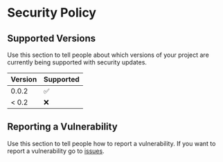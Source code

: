 # Security Policy

## Supported Versions

Use this section to tell people about which versions of your project are
currently being supported with security updates.

| Version | Supported          |
| ------- | ------------------ |
| 0.0.2   | :white_check_mark: |
| < 0.2   | :x:                |

## Reporting a Vulnerability

Use this section to tell people how to report a vulnerability.
If you want to report a vulnerability go to [issues]("https://github.com/RealViper8/Steamtools/issues").
